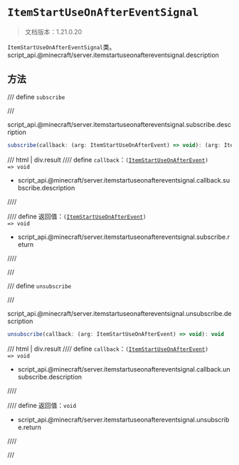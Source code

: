 # `ItemStartUseOnAfterEventSignal`

> 文档版本：1.21.0.20

`ItemStartUseOnAfterEventSignal`类。script_api.@minecraft/server.itemstartuseonaftereventsignal.description

## 方法

/// define
`subscribe`


///

script_api.@minecraft/server.itemstartuseonaftereventsignal.subscribe.description

```js
subscribe(callback: (arg: ItemStartUseOnAfterEvent) => void): (arg: ItemStartUseOnAfterEvent) => void
```

/// html | div.result
//// define
`callback`：<code>(<a href="../itemstartuseonafterevent/">ItemStartUseOnAfterEvent</a>) =&gt; void</code>

- script_api.@minecraft/server.itemstartuseonaftereventsignal.callback.subscribe.description


////

//// define
返回值：<code>(<a href="../itemstartuseonafterevent/">ItemStartUseOnAfterEvent</a>) =&gt; void</code>

- script_api.@minecraft/server.itemstartuseonaftereventsignal.subscribe.return


////

///


/// define
`unsubscribe`


///

script_api.@minecraft/server.itemstartuseonaftereventsignal.unsubscribe.description

```js
unsubscribe(callback: (arg: ItemStartUseOnAfterEvent) => void): void
```

/// html | div.result
//// define
`callback`：<code>(<a href="../itemstartuseonafterevent/">ItemStartUseOnAfterEvent</a>) =&gt; void</code>

- script_api.@minecraft/server.itemstartuseonaftereventsignal.callback.unsubscribe.description


////

//// define
返回值：`void`

- script_api.@minecraft/server.itemstartuseonaftereventsignal.unsubscribe.return


////

///

